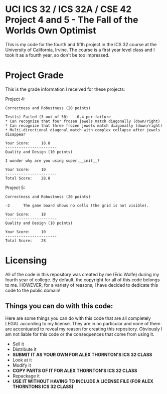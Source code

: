 # UCI ICS 32 / ICS 32A / CSE 42 Project 4 and 5 - The Fall of the Worlds Own Optimist

This is my code for the fourth and fifth project in the ICS 32 course at the University of California, Irvine. 
The course is a first year level class and I took it as a fourth year, so don't be too impressed.

# Project Grade

This is the grade information I received for these projects:

Project 4:

    Correctness and Robustness (20 points)

    Test(s) Failed (3 out of 50)   -0.4 per failure
    * Can recognize that four frozen jewels match diagonally (down/right)
    * Can recognize that three frozen jewels match diagonally (down/right)
    * Multi-directional diagonal match with complex collapse after jewels disappear

    Your Score:     18.8
    -----------------------
    Quality and Design (10 points)
    
    I wonder why are you using super.__init__?
    
    Your Score:     10
    -----------------------
    Total Score:    28.8
Project 5:

    Correctness and Robustness (20 points)
    
    -2      The game board shows no cells (the grid is not visible).
    
    Your Score:     18
    -----------------------
    Quality and Design (10 points)
    
    Your Score:     10
    -----------------------
    Total Score:    28
# Licensing

All of the code in this repository was created by me (Eric Wolfe) during my fourth year of college. 
By default, the copyright for all of this code belongs to me. HOWEVER, for a variety of reasons, I have decided to dedicate this code to the public domain!


## Things you can do with this code:
Here are some things you can do with this code that are all completely LEGAL according to my license. 
They are in no particular and none of them are accentuated to reveal my reason for creating this repository. 
Obviously I am not liable for this code or the consequences that come from using it.

* Sell it
* Distribute it
* **SUBMIT IT AS YOUR OWN FOR ALEX THORNTON'S ICS 32 CLASS**
* Look at it
* Modify it
* **COPY PARTS OF IT FOR ALEX THORNTON'S ICS 32 CLASS**
* Repackage it
* **USE IT WITHOUT HAVING TO INCLUDE A LICENSE FILE (FOR ALEX THORNTONS ICS 32 CLASS)**

